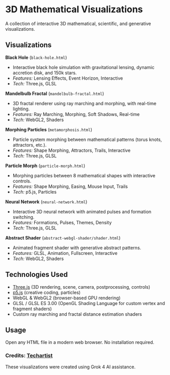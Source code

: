 # 3D Mathematical Visualizations

A collection of interactive 3D mathematical, scientific, and generative visualizations.

## Visualizations

**Black Hole** (`black-hole.html`)
- Interactive black hole simulation with gravitational lensing, dynamic accretion disk, and 150k stars.
- *Features:* Lensing Effects, Event Horizon, Interactive
- *Tech:* Three.js, GLSL

**Mandelbulb Fractal** (`mandelbulb-fractal.html`)
- 3D fractal renderer using ray marching and morphing, with real-time lighting.
- *Features:* Ray Marching, Morphing, Soft Shadows, Real-time
- *Tech:* WebGL2, Shaders

**Morphing Particles** (`metamorphosis.html`)
- Particle system morphing between mathematical patterns (torus knots, attractors, etc.).
- *Features:* Shape Morphing, Attractors, Trails, Interactive
- *Tech:* Three.js, GLSL

**Particle Morph** (`particle-morph.html`)
- Morphing particles between 8 mathematical shapes with interactive controls.
- *Features:* Shape Morphing, Easing, Mouse Input, Trails
- *Tech:* p5.js, Particles

**Neural Network** (`neural-network.html`)
- Interactive 3D neural network with animated pulses and formation switching.
- *Features:* Formations, Pulses, Themes, Density
- *Tech:* Three.js, GLSL

**Abstract Shader** (`abstract-webgl-shader/shader.html`)
- Animated fragment shader with generative abstract patterns.
- *Features:* GLSL, Animation, Fullscreen, Interactive
- *Tech:* WebGL2, Shaders

## Technologies Used

- [Three.js](https://threejs.org/) (3D rendering, scene, camera, postprocessing, controls)
- [p5.js](https://p5js.org/) (creative coding, particles)
- WebGL & WebGL2 (browser-based GPU rendering)
- GLSL / GLSL ES 3.00 (OpenGL Shading Language for custom vertex and fragment shaders)
- Custom ray marching and fractal distance estimation shaders

## Usage

Open any HTML file in a modern web browser. No installation required.

### Credits: [Techartist](https://x.com/techartist_)

These visualizations were created using Grok 4 AI assistance.